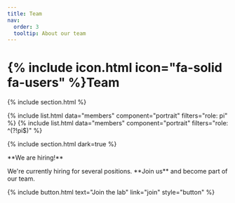 ```yaml
---
title: Team
nav:
  order: 3
  tooltip: About our team
---
```


# {% include icon.html icon="fa-solid fa-users" %}Team

{% include section.html %}

{% include list.html data="members" component="portrait" filters="role: pi" %}
{% include list.html data="members" component="portrait" filters="role: ^(?!pi$)" %}

{% include section.html dark=true %}

<span style="font-size: var(--xxl);">
<p class=".center">
**We are hiring!**
</p>
</span>

<span class=".center" style="font-size: var(--large);">
We're currently hiring for several positions.
**Join us** and become part of our team.
</span>

{%
  include button.html
  text="Join the lab"
  link="join"
  style="button"
%}
